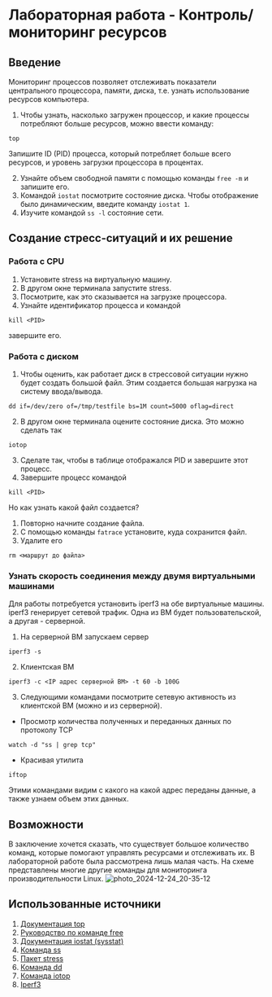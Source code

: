 # Лабораторная работа - Контроль/мониторинг ресурсов
## Введение
Мониторинг процессов позволяет отслеживать показатели центрального процессора, памяти, диска, т.е. узнать использование ресурсов компьютера.

1. Чтобы узнать, насколько загружен процессор, и какие процессы потребляют больше ресурсов, можно ввести команду:
```
top
```
Запишите ID (PID) процесса, который потребляет больше всего ресурсов, и уровень загрузки процессора в процентах.

2. Узнайте объем свободной памяти с помощью команды ```free -m``` и запишите его.
3. Командой ```iostat``` посмотрите состояние диска. Чтобы отображение было динамическим, введите команду ```iostat 1```.
4. Изучите командой ```ss -l``` состояние сети.

## Создание стресс-ситуаций и их решение
### Работа с CPU
1. Установите stress на виртуальную машину.
2. В другом окне терминала запустите stress.
3. Посмотрите, как это сказывается на загрузке процессора.
4. Узнайте идентификатор процесса и командой 
```
kill <PID>
```
завершите его.

### Работа с диском
1. Чтобы оценить, как работает диск в стрессовой ситуации нужно будет создать большой файл. Этим создается большая нагрузка на систему ввода/вывода.
```
dd if=/dev/zero of=/tmp/testfile bs=1M count=5000 oflag=direct
```
2. В другом окне терминала оцените состояние диска. Это можно сделать так
```
iotop
```
3. Сделате так, чтобы в таблице отображался PID и завершите этот процесс.
4. Завершите процесс командой
```
kill <PID>
```

Но как узнать какой файл создается?
1. Повторно начните создание файла.
2. C помощью команды ```fatrace``` установите, куда сохранится файл.
3. Удалите его
```
rm <маршрут до файла>
```

### Узнать скорость соединения между двумя виртуальными машинами

Для работы потребуется установить iperf3 на обе виртуальные машины. iperf3 генерирует сетевой трафик.
Одна из ВМ будет пользовательской, а другая - серверной.

1. На серверной ВМ запускаем сервер  
```
iperf3 -s
```
2. Клиентская ВМ
```
iperf3 -c <IP адрес серверной ВМ> -t 60 -b 100G
```
3. Следующими командами посмотрите сетевую активность из клиентской ВМ (можно и из серверной).
* Просмотр количества полученных и переданных данных по протоколу TCP
```
watch -d "ss | grep tcp"
```
* Красивая утилита
```
iftop
```
Этими командами видим с какого на какой адрес переданы данные, а также узнаем объем этих данных.

## Возможности
В заключение хочется сказать, что существует большое количество команд, которые помогают управлять ресурсами и отслеживать их. В лабораторной работе была рассмотрена лишь малая часть. На схеме представлены многие другие команды для мониторинга производительности Linux.
![photo_2024-12-24_20-35-12](https://github.com/user-attachments/assets/e600cfa6-f8e7-4cb4-b9b0-050467542051)


## Использованные источники
1. [Документация top](https://man7.org/linux/man-pages/man1/top.1.html)
2. [Руководство по команде free](https://man7.org/linux/man-pages/man1/free.1.html)
3. [Документация iostat (sysstat)](https://man7.org/linux/man-pages/man5/sysstat.5.html)
4. [Команда ss](https://www.commandlinux.com/man-page/man8/ss.8.html)
5. [Пакет stress](https://www.geeksforgeeks.org/linux-stress-command-with-examples/)
6. [Команда dd](https://habr.com/ru/articles/117050/)
7. [Команда iotop](https://www.geeksforgeeks.org/iotop-command-in-linux-with-examples/)
8. [Iperf3](https://iperf.fr/)
